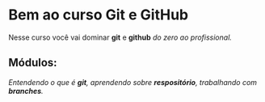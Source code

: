 # Bem ao curso Git e GitHub
Nesse curso você vai dominar **git** e **github** _do zero ao profissional._

## Módulos:
_Entendendo o que é **git**, aprendendo sobre **respositório**,
trabalhando com **branches**._

<!-- Tipos de titulos -->
<!-- # Titulo <1>

## Titulo <2>

### Titulo <3>
#### Titulo <4>
##### Titulo <5>
###### Titulo <6> -->


